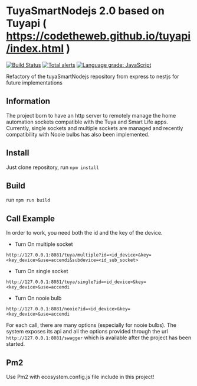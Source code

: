 # TuyaSmartNodejs 2.0 based on Tuyapi ( https://codetheweb.github.io/tuyapi/index.html )
[![Build Status](https://travis-ci.org/marcopollacci/tuyaSmartNodejs-2.0.svg?branch=master)](https://travis-ci.org/marcopollacci/tuyaSmartNodejs-2.0)
[![Total alerts](https://img.shields.io/lgtm/alerts/g/marcopollacci/tuyaSmartNodejs-2.0.svg?logo=lgtm&logoWidth=18)](https://lgtm.com/projects/g/marcopollacci/tuyaSmartNodejs-2.0/alerts/)
[![Language grade: JavaScript](https://img.shields.io/lgtm/grade/javascript/g/marcopollacci/tuyaSmartNodejs-2.0.svg?logo=lgtm&logoWidth=18)](https://lgtm.com/projects/g/marcopollacci/tuyaSmartNodejs-2.0/context:javascript)

Refactory of the tuyaSmartNodejs repository from express to nestjs for future implementations

## Information
The project born to have an http server to remotely manage the home automation sockets compatible with the Tuya and Smart Life apps.
Currently, single sockets and multiple sockets are managed and recently compatibility with Nooie bulbs has also been implemented.

## Install
Just clone repository, run ```npm install```

## Build
run ```npm run build```

## Call Example
In order to work, you need both the id and the key of the device.

- Turn On multiple socket 
```http
http://127.0.0.1:8081/tuya/multiple?id=<id_device>&key=<key_device>&use=accendi&subdevice=<id_sub_socket>
```
- Turn On single socket 
```http
http://127.0.0.1:8081/tuya/single?id=<id_device>&key=<key_device>&use=accendi
```

- Turn On nooie bulb
```http
http://127.0.0.1:8081/nooie?id=<id_device>&key=<key_device>&use=accendi
```

For each call, there are many options (especially for nooie bulbs).
The system exposes its api and all the options provided through the url ```http://127.0.0.1:8081/swagger``` which is available after the project has been started.


## Pm2
Use Pm2 with ecosystem.config.js file include in this project!
